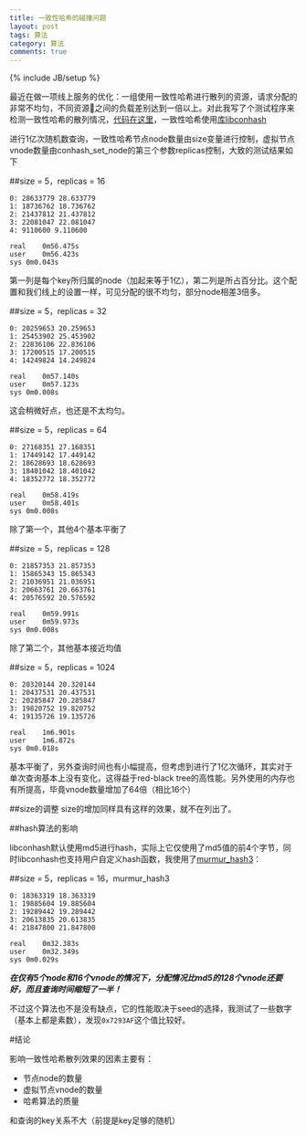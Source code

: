 ```yaml
---
title: 一致性哈希的碰撞问题
layout: post
tags: 算法
category: 算法
comments: true
---
```

{% include JB/setup %}

最近在做一项线上服务的优化：一组使用一致性哈希进行散列的资源，请求分配的非常不均匀，不同资源之间的负载差别达到一倍以上。对此我写了个测试程序来检测一致性哈希的散列情况，[代码在这里](https://gist.github.com/zhujun1980/7e907705ab61a3e71a7b)，一致性哈希使用[库libconhash](http://www.codeproject.com/Articles/56138/Consistent-hashing)

进行1亿次随机数查询，一致性哈希节点node数量由size变量进行控制，虚拟节点vnode数量由conhash_set_node的第三个参数replicas控制，大致的测试结果如下

##size = 5，replicas = 16

~~~
0: 28633779 28.633779
1: 18736762 18.736762
2: 21437812 21.437812
3: 22081047 22.081047
4: 9110600 9.110600

real	0m56.475s
user	0m56.423s
sys	0m0.043s
~~~
第一列是每个key所归属的node（加起来等于1亿），第二列是所占百分比。这个配置和我们线上的设置一样，可见分配的很不均匀，部分node相差3倍多。

##size = 5，replicas = 32
~~~
0: 20259653 20.259653
1: 25453902 25.453902
2: 22836106 22.836106
3: 17200515 17.200515
4: 14249824 14.249824

real	0m57.140s
user	0m57.123s
sys	0m0.008s
~~~
这会稍微好点，也还是不太均匀。

##size = 5，replicas = 64
~~~
0: 27168351 27.168351
1: 17449142 17.449142
2: 18628693 18.628693
3: 18401042 18.401042
4: 18352772 18.352772

real	0m58.419s
user	0m58.401s
sys	0m0.008s
~~~
除了第一个，其他4个基本平衡了

##size = 5，replicas = 128
~~~
0: 21857353 21.857353
1: 15865343 15.865343
2: 21036951 21.036951
3: 20663761 20.663761
4: 20576592 20.576592

real	0m59.991s
user	0m59.973s
sys	0m0.008s
~~~
除了第二个，其他基本接近均值

##size = 5，replicas = 1024
~~~
0: 20320144 20.320144
1: 20437531 20.437531
2: 20285847 20.285847
3: 19820752 19.820752
4: 19135726 19.135726

real	1m6.901s
user	1m6.872s
sys	0m0.018s
~~~
基本平衡了，另外查询时间也有小幅提高，但考虑到进行了1亿次循环，其实对于单次查询基本上没有变化，这得益于red-black tree的高性能。另外使用的内存也有所提高，毕竟vnode数量增加了64倍（相比16个）

##size的调整
size的增加同样具有这样的效果，就不在列出了。

##hash算法的影响

libconhash默认使用md5进行hash，实际上它仅使用了md5值的前4个字节，同时libconhash也支持用户自定义hash函数，我使用了[murmur_hash3](https://code.google.com/p/smhasher/)：

##size = 5，replicas = 16，murmur_hash3
~~~
0: 18363319 18.363319
1: 19885604 19.885604
2: 19289442 19.289442
3: 20613835 20.613835
4: 21847800 21.847800

real	0m32.383s
user	0m32.349s
sys	0m0.029s
~~~
__*在仅有5个node和16个vnode的情况下，分配情况比md5的128个vnode还要好，而且查询时间缩短了一半！*__

不过这个算法也不是没有缺点，它的性能取决于seed的选择，我测试了一些数字（基本上都是素数），发现`0x7293AF`这个值比较好。

#结论

影响一致性哈希散列效果的因素主要有：

* 节点node的数量
* 虚拟节点vnode的数量
* 哈希算法的质量

和查询的key关系不大（前提是key足够的随机）
